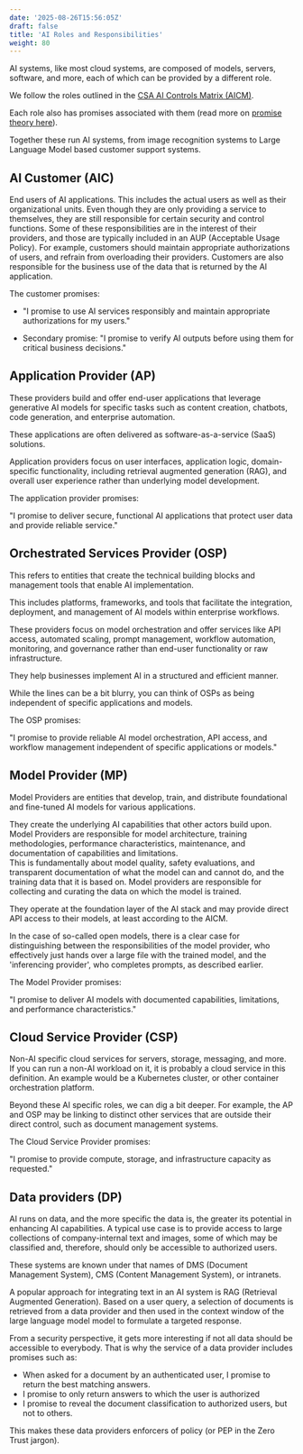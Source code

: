 ```yaml
---
date: '2025-08-26T15:56:05Z'
draft: false
title: 'AI Roles and Responsibilities'
weight: 80
---
```

AI systems, like most cloud systems, are composed of models, servers, software, and more, each of which can be provided by a different role.

We follow the roles outlined in the [CSA AI Controls Matrix (AICM)](https://cloudsecurityalliance.org/artifacts/ai-controls-matrix).

Each role also has promises associated with them (read more on [promise theory here](/book/diginfra/promise-theory/)).

Together these run AI systems, from image recognition systems to Large Language Model based customer support systems.

## AI Customer (AIC)

End users of AI applications.
This includes the actual users as well as their organizational units.
Even though they are only providing a service to themselves, they are still responsible for certain security and control functions.
Some of these responsibilities are in the interest of their providers, and those are typically included in an AUP (Acceptable Usage Policy).
For example, customers should maintain appropriate authorizations of users, and refrain from overloading their providers.
Customers are also responsible for the business use of the data that is returned by the AI application.

The customer promises:

- "I promise to use AI services responsibly and maintain appropriate authorizations for my users."

- Secondary promise: "I promise to verify AI outputs before using them for critical business decisions."

## Application Provider (AP)

These providers build and offer end-user applications that leverage generative AI models for specific tasks such as content creation, chatbots, code generation, and enterprise automation.  

These applications are often delivered as software-as-a-service (SaaS) solutions.  

Application providers focus on user interfaces, application logic, domain-specific functionality, including retrieval augmented generation (RAG), and overall user experience rather than underlying model development.

The application provider promises:

"I promise to deliver secure, functional AI applications that protect user data and provide reliable service."

## Orchestrated Services Provider (OSP)

This refers to entities that create the technical building blocks and management tools that enable AI implementation.  

This includes platforms, frameworks, and tools that facilitate the integration, deployment, and management of AI models within enterprise workflows.  

These providers focus on model orchestration and offer services like API access, automated scaling, prompt management, workflow automation, monitoring, and governance rather than end-user functionality or raw infrastructure.  

They help businesses implement AI in a structured and efficient manner.

While the lines can be a bit blurry, you can think of OSPs as being independent of specific applications and models.

The OSP promises:

"I promise to provide reliable AI model orchestration, API access, and workflow management independent of specific applications or models."

## Model Provider (MP)

Model Providers are entities that develop, train, and distribute foundational and fine-tuned AI models for various applications.  

They create the underlying AI capabilities that other actors build upon.
Model Providers are responsible for model architecture, training methodologies, performance characteristics, maintenance, and documentation of capabilities and limitations.  
This is fundamentally about model quality, safety evaluations, and transparent documentation of what the model can and cannot do, and the training data that it is based on.
Model providers are responsible for collecting and curating the data on which the model is trained.

They operate at the foundation layer of the AI stack and may provide direct API access to their models,
at least according to the AICM.

In the case of so-called open models, there is a clear case for distinguishing between the responsibilities of the model provider, who effectively just hands over a large file with the trained model, and the 'inferencing provider', who completes prompts, as described earlier.

The Model Provider promises:

"I promise to deliver AI models with documented capabilities, limitations, and performance characteristics."

## Cloud Service Provider (CSP)

Non-AI specific cloud services for servers, storage, messaging, and more.
If you can run a non-AI workload on it, it is probably a cloud service in this definition.
An example would be a Kubernetes cluster, or other container orchestration platform.

Beyond these AI specific roles, we can dig a bit deeper.
For example, the AP and OSP may be linking to distinct other services that are outside their direct control, such as document management systems.

The Cloud Service Provider promises:

"I promise to provide compute, storage, and infrastructure capacity as requested."

## Data providers (DP)

AI runs on data, and the more specific the data is, the greater its potential in enhancing AI capabilities.
A typical use case is to provide access to large collections of company-internal text and images, some of which may be classified and, therefore, should only be accessible to authorized users.

These systems are known under that names of DMS (Document Management System), CMS (Content Management System), or intranets.

A popular approach for integrating text in an AI system is RAG (Retrieval Augmented Generation).
Based on a user query, a selection of documents is retrieved from a data provider and then used in the context window of the large language model model to formulate a targeted response.

From a security perspective, it gets more interesting if not all data should be accessible to everybody.
That is why the service of a data provider includes promises such as:

- When asked for a document by an authenticated user, I promise to return the best matching answers.
- I promise to only return answers to which the user is authorized
- I promise to reveal the document classification to authorized users, but not to others.

This makes these data providers enforcers of policy (or PEP in the Zero Trust jargon).

<!-- Comments in markdown will appear in html -->